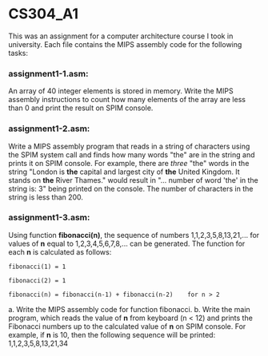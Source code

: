 # CS304_A1

This was an assignment for a computer architecture course I took in university. Each file contains the MIPS assembly code for the following tasks:

### assignment1-1.asm: 
An array of 40 integer elements is stored in memory. Write the MIPS assembly instructions to count how many elements of the array are less than 0 and print the result on SPIM console.


### assignment1-2.asm: 
Write a MIPS assembly program that reads in a string of characters using the SPIM system call and finds how many words "the" are in the string and prints it on SPIM console. For example, there are *three* "the" words in the string "London is **the** capital and largest city of **the** United Kingdom. It stands on **the** River Thames." would result in "... number of word 'the' in the string is: 3" being printed on the console. The number of characters in the string is less than 200. 


### assignment1-3.asm: 
Using function **fibonacci(n)**, the sequence of numbers 1,1,2,3,5,8,13,21,... for values of **n** equal to 1,2,3,4,5,6,7,8,... can be generated. The function for each **n** is calculated as follows:

    fibonacci(1) = 1
    
    fibonacci(2) = 1
    
    fibonacci(n) = fibonacci(n-1) + fibonacci(n-2)    for n > 2
    
a. Write the MIPS assembly code for function fibonacci.
b. Write the main program, which reads the value of **n** from keyboard (n < 12) and prints the Fibonacci numbers up to the calculated value of **n** on SPIM console. For example, if **n** is 10, then the following sequence will be printed: 1,1,2,3,5,8,13,21,34
